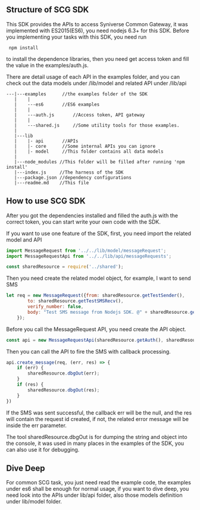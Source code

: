 ## Structure of SCG SDK
This SDK provides the APIs to access Syniverse Common Gateway, it was implemented with ES2015(ES6), you need nodejs 6.3+ for this SDK. Before you implementing your tasks with this SDK, you need run 

```
 npm install
```

to install the dependence libraries, then you need get access token and fill the value in the examples/auth.js.

There are detail usage of each API in the examples folder, and you can check out the data models under /lib/model and related API under /lib/api 

```
---|---examples      //the examples folder of the SDK
   |    |
   |    ---es6       //ES6 examples 
   |    |
   |    ---auth.js       //Access token, API gateway
   |    |
   |    ---shared.js     //Some utility tools for those examples.
   |
   |---lib
   |    |- api       //APIs
   |    |- core      //Some internal APIs you can ignore
   |    |- model     //This folder contains all data models
   |
   |---node_modules //This folder will be filled after running 'npm install'
   |---index.js     //The harness of the SDK
   |---package.json //dependency configurations
   |---readme.md    //This file

```

## How to use SCG SDK
After you got the dependencies installed and filled the auth.js with the correct token, you can start write your own code with the SDK.

If you want to use one feature of the SDK, first, you need import the related model and API
```javascript
import MessageRequest from '../../lib/model/messageRequest';
import MessageRequestApi from '../../lib/api/messageRequests';

const sharedResource = require('../shared');
```
Then you need create the related model object, for example, I want to send SMS
```javascript
let req = new MessageRequest({from: sharedResource.getTestSender(),
        to: sharedResource.getTestSMSRecv(),
        verify_number: false,
        body: "Test SMS message from Nodejs SDK. @" + sharedResource.getTimeString(new Date(Date.now()))
    });
```
Before you call the MessageRequest API, you need create the API object.
```javascript
const api = new MessageRequestApi(sharedResource.getAuth(), sharedResource.getService());
```
Then you can call the API to fire the SMS with callback processing.
```javascript
api.create_message(req, (err, res) => {
    if (err) {
        sharedResource.dbgOut(err);
    }
    if (res) {
        sharedResource.dbgOut(res);
    }
})
```
If the SMS was sent successful, the callback err will be the null, and the res will contain the request id created, if not, the related error message will be inside the err parameter.

The tool sharedResource.dbgOut is for dumping the string and object into the console, it was used in many places in the examples of the SDK, you can also use it for debugging. 

## Dive Deep
For common SCG task, you just need read the example code, the examples under es6 shall be enough for normal usage, if you want to dive deep, you need look into the APIs under lib/api folder, also those
models definition under lib/model folder.
